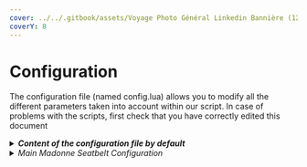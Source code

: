 ```yaml
---
cover: ../../.gitbook/assets/Voyage Photo Général Linkedin Bannière (12).png
coverY: 8
---
```


# Configuration

The configuration file (named config.lua) allows you to modify all the different parameters taken into account within our script. In case of problems with the scripts, first check that you have correctly edited this document

<details>

<summary><em><strong>Content of the configuration file by default</strong></em></summary>

```lua
CONFIG_MADONNE_SEATBELT = {
    -- If you want to disable the seat belts for a particular vehicle, you can enter the model of that vehicle below
    DisableSeatbeltsForThisVehicles = {
        "harley","blazer","blazer2","blazer3","blazer4","blazer5","verus","airtug","caddy","caddy2","caddy3","forklift","mower","tractor","bmx","cruiser","fixter","scorcher","tribike","tribike2","tribike3","gator3"
    },

    -- If you want to disable seat belts for an entire class of vehicle, you can enter the class ID below. To find the list of all vehicle classes, you can go to this address : https://docs.fivem.net/natives/?_0x29439776AAA00A62 
    DisableSeatbeltsForThisVehcilesClasses = {
        8,13,14,15,16,21,22
    },

    -- Change the key associated with the seat belt (default: K). To obtain the code corresponding to the key of your choice, refer to the following site: https://docs.fivem.net/docs/game-references/controls/
    SeatbeltKey = 311,
    EnableWhenDead = false,

    -- Activate / Deactivate the display of a warning light when the belt is not fastened.
    ShowBlinker = true,

    --
    ActivateSound = true,
    LoopSound = true,
    Volume = 0.8,

    -- Allows you to add and configure a sound effect simulating putting on your seat belt (or taking it off)
    EnableNotifications = true,
    NotificationsType = "default", -- Availables values : default | custom
    -- If NotificationsType is set to custom, you must to edit the notifs.lua file. You can ask us on Discord if you need any support about this.
    Strings = {
        seatbelt_on = 'Seatbelt : ~g~set',
        seatbelt_off = 'Seatbelt : ~r~removed',
    },

    -- Sensitivity of expulsion from the vehicle in the event of impact
    DiffTrigger = 0.325,
    MinSpeed = 13.9,
    VelocityMultiplicator = 1,
    DisableEjectionWhenBreaking = true,

    -- Enables and configures the launch of a small alarm when the vehicle is moving at a certain speed without the seat belt on.
    AlarmOnlySpeed = true,
    AlarmSpeed = 20,
    AlarmVolume = 0.2
}
```

</details>

<details>

<summary><em>Main Madonne Seatbelt Configuration</em></summary>

If you want to disable the seatbelts for a particular vehicle, you can enter the model of that vehicle below.

```lua
DisableSeatbeltsForThisVehicles = {
        "harley","blazer","blazer2","blazer3","blazer4","blazer5","verus","airtug","caddy","caddy2","caddy3","forklift","mower","tractor","bmx","cruiser","fixter","scorcher","tribike","tribike2","tribike3","gator3"
    },
```



If you want to disable the seatbelts for an entire class of vehicles, you can enter the class ID below. To find the list of all vehicle classes, you can go to [this website](https://docs.fivem.net/natives/?\_0x29439776AAA00A62).&#x20;

```lua
DisableSeatbeltsForThisVehcilesClasses = {
        8,13,14,15,16,21,22
    },
```



Change the key associated with the seat belt (default : K). To botain the code corresponding to the key of your choice, refer to[ the following site](https://docs.fivem.net/docs/game-references/controls/).

```lua
SeatbeltKey = 311,
EnableWhenDead = false,
```



This parameter allows whether or not to display a visual warning when the seat belt is not fastened.

```lua
ShowBlinker = true,
```



The options below allow you to manager the sound effects when your players put on and take off their seatbelts.

```lua
ActivateSound = true,
LoopSound = true,
Volume = 0.8,
```



Whether or not to show a notification above the map when the belt is fastened and unfastened. You can also choose to setup your custom notification system.

```lua
EnableNotifications = true,
NotificationsType = "default", -- Availables values : default | custom
-- If NotificationsType is set to custom, you must to edit the notifs.lua file. You can ask us on Discord if you need any support about this.
Strings = {
        seatbelt_on = 'Seatbelt : ~g~set',
        seatbelt_off = 'Seatbelt : ~r~removed',
},
```



Modify via these two parameters, the sensitivity necessary to eject players who do not have seat belts attached, in the event of an accident.

```lua
DiffTrigger = 0.255,
MinSpeed = 13.9,
VelocityMultiplicator = 1,
DisableEjectionWhenBreaking = true,
```



Allows you to activate and configure the presence of an audible alarm when the seat belt is not fastened and the vehicle is moving.

```lua
AlarmOnlySpeed = true,
AlarmSpeed = 20,
AlarmVolume = 0.2
```

</details>
